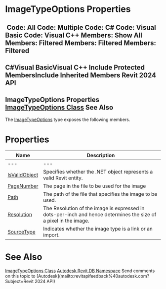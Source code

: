 # ImageTypeOptions Properties

﻿
 Code: All Code: Multiple Code: C# Code: Visual Basic Code: Visual C++  Members: Show All Members: Filtered Members: Filtered Members: Filtered   
---  
C#Visual BasicVisual C++
Include Protected MembersInclude Inherited Members
Revit 2024 API  
---  
ImageTypeOptions Properties  
[ImageTypeOptions Class](981135c3-777b-df9b-747f-60a35b74e00e.md "ImageTypeOptions Class") See Also  
---  
The [ImageTypeOptions](981135c3-777b-df9b-747f-60a35b74e00e.md "ImageTypeOptions Class") type exposes the following members.
# Properties
| Name | Description |
| --- | --- |
| --- | --- | --- |
| [IsValidObject](d6fccbef-3786-a1ae-cd60-0a54e9ea60e6.md "IsValidObject Property") | Specifies whether the .NET object represents a valid Revit entity. |
| [PageNumber](33b28f56-d107-868c-3554-85fe06c32397.md "PageNumber Property") | The page in the file to be used for the image |
| [Path](322a4a54-839e-f1f4-68ad-7c6194d1c215.md "Path Property") | The path of the file that specifies the image to be used. |
| [Resolution](858dcd6b-5231-fb9b-b43a-7c1397c4265e.md "Resolution Property") | The Resolution of the image is expressed in dots-per-inch and hence determines the size of a pixel in the image. |
| [SourceType](1d275efe-88ad-da80-d321-b31884f1c369.md "SourceType Property") | Indicates whether the image type is a link or an import. |

# See Also
[ImageTypeOptions Class](981135c3-777b-df9b-747f-60a35b74e00e.md "ImageTypeOptions Class")
[Autodesk.Revit.DB Namespace](87546ba7-461b-c646-cbb1-2cb8f5bff8b2.md "Autodesk.Revit.DB Namespace")
Send comments on this topic to [Autodesk](mailto:revitapifeedback%40autodesk.com?Subject=Revit 2024 API)